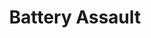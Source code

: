 ---
title: Battery Assault
publishDate: 2022-04-01 00:00:00
img: /assets/battery-assault.png
img_alt: Blue bubble font text that says "Battery Assault" on a background of stars.
description: A space strategy game where you need to defeat enemies while efficiently using your limited battery.
tags:
  - Game
github_link: https://github.com/chybby/ldjam50
play_link: https://chybby.itch.io/battery-assault
---